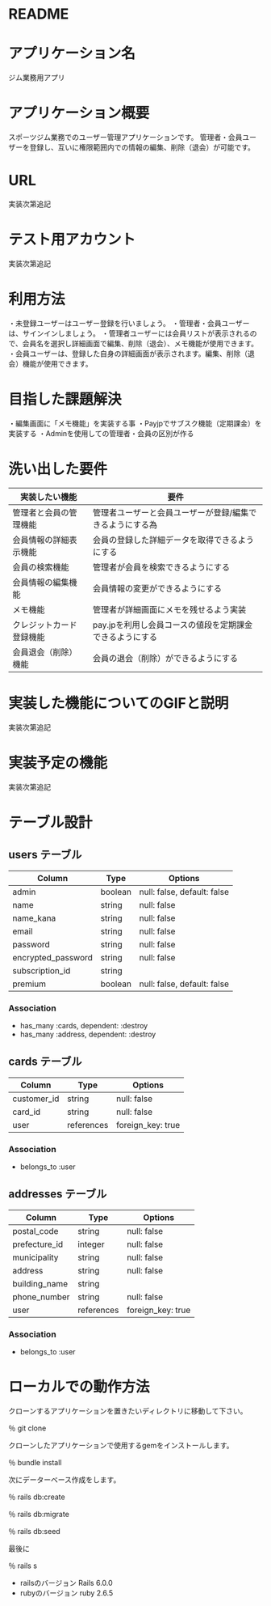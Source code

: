 # README

# アプリケーション名

ジム業務用アプリ


# アプリケーション概要
スポーツジム業務でのユーザー管理アプリケーションです。
管理者・会員ユーザーを登録し、互いに権限範囲内での情報の編集、削除（退会）が可能です。


# URL
実装次第追記

# テスト用アカウント
実装次第追記

# 利用方法
・未登録ユーザーはユーザー登録を行いましょう。
・管理者・会員ユーザーは、サインインしましょう。
・管理者ユーザーには会員リストが表示されるので、会員名を選択し詳細画面で編集、削除（退会）、メモ機能が使用できます。
・会員ユーザーは、登録した自身の詳細画面が表示されます。編集、削除（退会）機能が使用できます。

# 目指した課題解決
・編集画面に「メモ機能」を実装する事
・Payjpでサブスク機能（定期課金）を実装する
・Adminを使用しての管理者・会員の区別が作る


# 洗い出した要件
| 実装したい機能          | 要件                                              | 
| -------------------- | ------------------------------------------------- |
| 管理者と会員の管理機能   | 管理者ユーザーと会員ユーザーが登録/編集できるようにする為  |
| 会員情報の詳細表示機能   | 会員の登録した詳細データを取得できるようにする           |
| 会員の検索機能          | 管理者が会員を検索できるようにする                     |
| 会員情報の編集機能       | 会員情報の変更ができるようにする                       |
| メモ機能               | 管理者が詳細画面にメモを残せるよう実装                  |
| クレジットカード登録機能  | pay.jpを利用し会員コースの値段を定期課金できるようにする |
| 会員退会（削除）機能     | 会員の退会（削除）ができるようにする                   |

# 実装した機能についてのGIFと説明
実装次第追記

# 実装予定の機能
実装次第追記

# テーブル設計

## users テーブル

| Column             | Type    | Options     |
| ------------------ | ------- | ----------- |
| admin              | boolean | null: false, default: false |
| name               | string  | null: false |
| name_kana          | string  | null: false |
| email              | string  | null: false |
| password           | string  | null: false |
| encrypted_password | string  | null: false |
| subscription_id    | string  |             |
| premium            | boolean | null: false, default: false |


### Association
- has_many :cards, dependent: :destroy
- has_many :address, dependent: :destroy



## cards テーブル

| Column          | Type       | Options           |
| --------------- | ---------- | ----------------- |
| customer_id     | string     | null: false       |
| card_id         | string     | null: false       |
| user            | references | foreign_key: true |


### Association
- belongs_to :user


## addresses テーブル

| Column         | Type       | Options           |
| -------------- | ---------- | ----------------- |
| postal_code    | string     | null: false       |
| prefecture_id  | integer    | null: false       |
| municipality   | string     | null: false       |
| address        | string     | null: false       |
| building_name  | string     |                   |
| phone_number   | string     | null: false       |
| user           | references | foreign_key: true |

### Association
- belongs_to :user



# ローカルでの動作方法

クローンするアプリケーションを置きたいディレクトリに移動して下さい。

％ git clone 

クローンしたアプリケーションで使用するgemをインストールします。

％ bundle install

次にデーターベース作成をします。

％ rails db:create

％ rails db:migrate

％ rails db:seed

最後に

％ rails s

- railsのバージョン
Rails 6.0.0
- rubyのバージョン
ruby 2.6.5